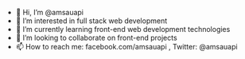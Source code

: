 - 👋 Hi, I’m @amsauapi
- 👀 I’m interested in full stack web development
- 🌱 I’m currently learning front-end web development technologies
- 💞️ I’m looking to collaborate on front-end projects
- 📫 How to reach me: facebook.com/amsauapi , Twitter: @amsauapi

<!---
amsauapi/amsauapi is a ✨ special ✨ repository because its `README.md` (this file) appears on your GitHub profile.
You can click the Preview link to take a look at your changes.
--->
